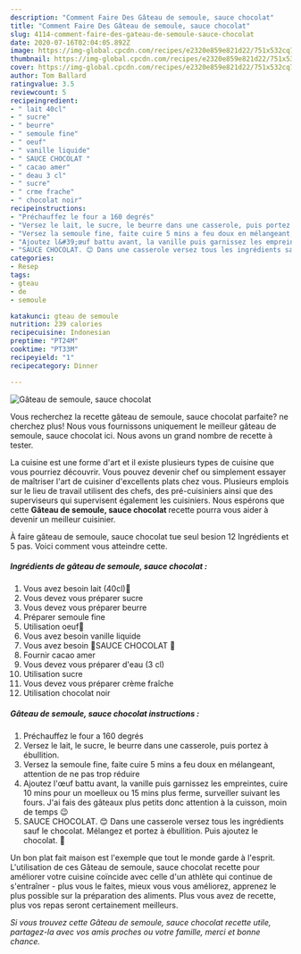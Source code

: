 ```yaml
---
description: "Comment Faire Des Gâteau de semoule, sauce chocolat"
title: "Comment Faire Des Gâteau de semoule, sauce chocolat"
slug: 4114-comment-faire-des-gateau-de-semoule-sauce-chocolat
date: 2020-07-16T02:04:05.892Z
image: https://img-global.cpcdn.com/recipes/e2320e859e821d22/751x532cq70/gateau-de-semoule-sauce-chocolat-photo-principale-de-la-recette.jpg
thumbnail: https://img-global.cpcdn.com/recipes/e2320e859e821d22/751x532cq70/gateau-de-semoule-sauce-chocolat-photo-principale-de-la-recette.jpg
cover: https://img-global.cpcdn.com/recipes/e2320e859e821d22/751x532cq70/gateau-de-semoule-sauce-chocolat-photo-principale-de-la-recette.jpg
author: Tom Ballard
ratingvalue: 3.5
reviewcount: 5
recipeingredient:
- " lait 40cl"
- " sucre"
- " beurre"
- " semoule fine"
- " oeuf"
- " vanille liquide"
- " SAUCE CHOCOLAT "
- " cacao amer"
- " deau 3 cl"
- " sucre"
- " crme frache"
- " chocolat noir"
recipeinstructions:
- "Préchauffez le four a 160 degrés"
- "Versez le lait, le sucre, le beurre dans une casserole, puis portez à ébullition."
- "Versez la semoule fine, faite cuire 5 mins a feu doux en mélangeant, attention de ne pas trop réduire"
- "Ajoutez l&#39;œuf battu avant, la vanille puis garnissez les empreintes, cuire 10 mins pour un moelleux ou 15 mins plus ferme, surveiller suivant les fours. J&#39;ai fais des gâteaux plus petits donc attention à la cuisson, moin de temps 😉"
- "SAUCE CHOCOLAT. 😊 Dans une casserole versez tous les ingrédients sauf le chocolat. Mélangez et portez à ébullition. Puis ajoutez le chocolat. 🍫"
categories:
- Resep
tags:
- gteau
- de
- semoule

katakunci: gteau de semoule 
nutrition: 239 calories
recipecuisine: Indonesian
preptime: "PT24M"
cooktime: "PT33M"
recipeyield: "1"
recipecategory: Dinner

---
```



![Gâteau de semoule, sauce chocolat](https://img-global.cpcdn.com/recipes/e2320e859e821d22/751x532cq70/gateau-de-semoule-sauce-chocolat-photo-principale-de-la-recette.jpg)

Vous recherchez la recette gâteau de semoule, sauce chocolat parfaite? ne cherchez plus! Nous vous fournissons uniquement le meilleur gâteau de semoule, sauce chocolat ici. Nous avons un grand nombre de recette à tester.

La cuisine est une forme d'art et il existe plusieurs types de cuisine que vous pourriez découvrir. Vous pouvez devenir chef ou simplement essayer de maîtriser l'art de cuisiner d'excellents plats chez vous. Plusieurs emplois sur le lieu de travail utilisent des chefs, des pré-cuisiniers ainsi que des superviseurs qui supervisent également les cuisiniers. Nous espérons que cette <strong> Gâteau de semoule, sauce chocolat </strong> recette pourra vous aider à devenir un meilleur cuisinier.

<!--inarticleads1-->

À faire gâteau de semoule, sauce chocolat tue seul besion 12 Ingrédients et 5 pas. Voici comment vous atteindre cette.

##### Ingrédients de gâteau de semoule, sauce chocolat :

1. Vous avez besoin  lait (40cl)🐄
1. Vous devez vous préparer  sucre
1. Vous devez vous préparer  beurre
1. Préparer  semoule fine
1. Utilisation  oeuf🐣
1. Vous avez besoin  vanille liquide
1. Vous avez besoin  🍫SAUCE CHOCOLAT 🍫
1. Fournir  cacao amer
1. Vous devez vous préparer  d&#39;eau (3 cl)
1. Utilisation  sucre
1. Vous devez vous préparer  crème fraîche
1. Utilisation  chocolat noir




<!--inarticleads2-->

##### Gâteau de semoule, sauce chocolat instructions :

1. Préchauffez le four a 160 degrés
1. Versez le lait, le sucre, le beurre dans une casserole, puis portez à ébullition.
1. Versez la semoule fine, faite cuire 5 mins a feu doux en mélangeant, attention de ne pas trop réduire
1. Ajoutez l&#39;œuf battu avant, la vanille puis garnissez les empreintes, cuire 10 mins pour un moelleux ou 15 mins plus ferme, surveiller suivant les fours. J&#39;ai fais des gâteaux plus petits donc attention à la cuisson, moin de temps 😉
1. SAUCE CHOCOLAT. 😊 Dans une casserole versez tous les ingrédients sauf le chocolat. Mélangez et portez à ébullition. Puis ajoutez le chocolat. 🍫




<!--inarticleads1-->

<p>
Un bon plat fait maison est l'exemple que tout le monde garde à l'esprit. L'utilisation de ces Gâteau de semoule, sauce chocolat recette pour améliorer votre cuisine coïncide avec celle d'un athlète qui continue de s'entraîner - plus vous le faites, mieux vous vous améliorez, apprenez le plus possible sur la préparation des aliments. Plus vous avez de recette, plus vos repas seront certainement meilleurs.
</p>

<p>
<i>Si vous trouvez cette Gâteau de semoule, sauce chocolat recette utile, partagez-la avec vos amis proches ou votre famille, merci et bonne chance.</i>
</p>
